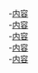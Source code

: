 -[内容](/book/C++算法参考/动态规划/内容.md)</br>
-[内容](/book/C++算法参考/同余运算/内容.md)</br>
-[内容](/book/C++算法参考/广度优先搜索/内容.md)</br>
-[内容](/book/C++算法参考/快速幂计算/内容.md)</br>
-[内容](/book/C++算法参考/记忆化优化技术/内容.md)</br>

